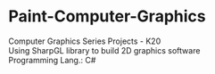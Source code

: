 # Paint-Computer-Graphics
Computer Graphics Series Projects - K20</br>
Using SharpGL library to build 2D graphics software</br>
Programming Lang.: C#
